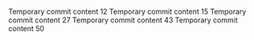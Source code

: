 Temporary commit content 12
Temporary commit content 15
Temporary commit content 27
Temporary commit content 43
Temporary commit content 50

